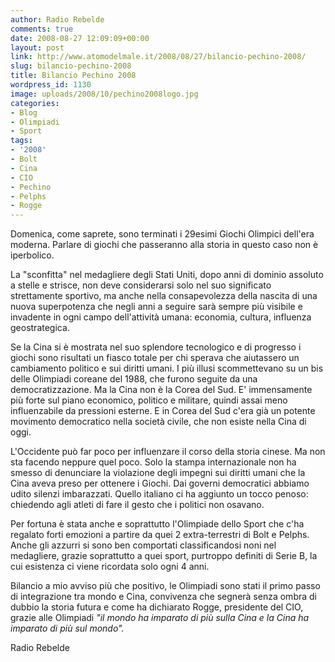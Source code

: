 ```yaml
---
author: Radio Rebelde
comments: true
date: 2008-08-27 12:09:09+00:00
layout: post
link: http://www.atomodelmale.it/2008/08/27/bilancio-pechino-2008/
slug: bilancio-pechino-2008
title: Bilancio Pechino 2008
wordpress_id: 1130
image: uploads/2008/10/pechino2008logo.jpg
categories:
- Blog
- Olimpiadi
- Sport
tags:
- '2008'
- Bolt
- Cina
- CIO
- Pechino
- Pelphs
- Rogge
---
```


Domenica, come saprete,  sono terminati i 29esimi Giochi Olimpici dell'era moderna. Parlare di giochi che passeranno alla storia in questo caso non è iperbolico.

La "sconfitta" nel medagliere degli Stati Uniti, dopo anni di dominio assoluto a stelle e strisce, non deve considerarsi solo nel suo significato strettamente sportivo, ma anche nella consapevolezza della nascita di una nuova superpotenza che negli anni a seguire sarà sempre più visibile e invadente in ogni campo dell'attività umana: economia, cultura, influenza geostrategica.

Se la Cina si è mostrata nel suo splendore tecnologico e di progresso  i giochi sono risultati un fiasco totale per chi sperava che aiutassero un cambiamento politico e sui diritti umani. I più illusi scommettevano su un bis delle Olimpiadi coreane del 1988, che furono seguite da una democratizzazione. Ma la Cina non è la Corea del Sud. E' immensamente più forte sul piano economico, politico e militare, quindi assai meno influenzabile da pressioni esterne. E in Corea del Sud c'era già un potente movimento democratico nella società civile, che non esiste nella Cina di oggi.

L'Occidente può far poco per influenzare il corso della storia cinese. Ma non sta facendo neppure quel poco. Solo la stampa internazionale non ha smesso di denunciare la violazione degli impegni sui diritti umani che la Cina aveva preso per ottenere i Giochi. Dai governi democratici abbiamo udito silenzi imbarazzati. Quello italiano ci ha aggiunto un tocco penoso: chiedendo agli atleti di fare il gesto che i politici non  osavano.

Per fortuna è stata anche e soprattutto l'Olimpiade dello Sport che c'ha regalato forti emozioni a partire da quei 2 extra-terrestri  di  Bolt e Pelphs. Anche gli azzurri si sono ben comportati classificandosi noni nel medagliere, grazie soprattutto a quei sport, purtroppo definiti di Serie B, la cui esistenza ci viene ricordata solo ogni 4 anni.

Bilancio a mio avviso più che positivo, le Olimpiadi sono stati il primo passo di integrazione tra mondo e Cina,  convivenza che segnerà senza ombra di dubbio la storia futura e  come ha dichiarato Rogge, presidente del CIO, grazie alle Olimpiadi _"il mondo ha imparato di più sulla Cina e la Cina ha imparato di più sul mondo"._

Radio Rebelde
